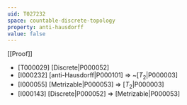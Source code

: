 ```yaml
---
uid: T027232
space: countable-discrete-topology
property: anti-hausdorff
value: false
---
```

[[Proof]]

* [T000029] [Discrete|P000052]
* [I000232] [anti-Hausdorff|P000101] => ~[$T_2$|P000003]
* [I000055] [Metrizable|P000053] => [$T_2$|P000003]
* [I000143] [Discrete|P000052] => [Metrizable|P000053]

